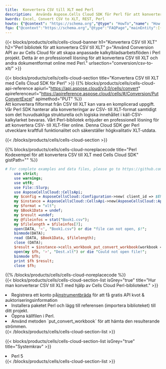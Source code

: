 ```yaml
---
title:  Konvertera CSV till XLT med Perl
description:  Använda Aspose.Cells Cloud SDK för Perl för att konvertera en CSV-fil till en XLT-fil.
kwords: Excel, Convert CSV to XLT, REST, Perl
howto: {"@context": "https://schema.org","@type": "HowTo","name": "How to convert CSV to XLT using the Cells Cloud Perl library.","description": "How to convert CSV to XLT using the Cells Cloud Perl library.","image": {"@type": "ImageObject"},"url": "/perl/conversion/csv-to-xlt/","step": [{ "@type": "HowToStep","name": "How to convert CSV to XLT using the Cells Cloud Perl library. step 1", "image": {"@type": "ImageObject",},"url": "/perl/conversion/csv-to-xlt/","text": "Register an account at <a href='https://dashboard.aspose.cloud/'>Dashboard</a> to get free API quota & authorization details",},{ "@type": "HowToStep","name": "How to convert CSV to XLT using the Cells Cloud Perl library. step 1", "image": {"@type": "ImageObject",},"url": "/perl/conversion/csv-to-xlt/","text": "Install Perl package and add the reference (import the library) to your project.",},{ "@type": "HowToStep","name": "How to convert CSV to XLT using the Cells Cloud Perl library. step 1", "image": {"@type": "ImageObject",},"url": "/perl/conversion/csv-to-xlt/","text": "Open the source file in Perl.",},{ "@type": "HowToStep","name": "How to convert CSV to XLT using the Cells Cloud Perl library. step 1", "image": {"@type": "ImageObject",},"url": "/perl/conversion/csv-to-xlt/","text": "Use the `put_convert_workbook` method to retrieve the resulting stream.",}, ],"supply": {"@type": "HowToSupply","name": "document"},"tool": [{"@type": "HowToTool","name": "VIM, Visual Studio Code, Eclipse"},{"@type": "HowToTool","name": "Aspose Cells"}],"totalTime": "PT6M"}
fqa: {"@context":"https://schema.org","@type":"FAQPage","mainEntity":[{"@type":"Question","name":"Why convert file formats in C# using REST API?","acceptedAnswer":{"@type":"Answer","text":"Documents are encoded in many ways, and some files may be incompatible with the software you use. To open and read such files, just convert them to appropriate file formats.<br/><ol><li>Install .NET SDK and add the reference (import the library) to your project.</li><li>Open the source file in C# using REST API.</li><li>Call the PutConvertWorkbookRequest() method, passing an output filename with required extension.</li><li>Get the result of conversion as a separate file.</li></ol>"}},{"@type":"Question","name":"What file formats can I convert with your C# library?","acceptedAnswer":{"@type":"Answer","text":"We support a variety of file formats for conversion using .NET library, including XLSX, Excel, xls , PDF, CSV, HTML, Markdown, XML, PNG, JPG, TIFF, Json, TXT and many more."}},{"@type":"Question","name":"What is the maximum allowed file size for conversion using this .NET library?","acceptedAnswer":{"@type":"Answer","text":"There are no file size limits for format conversions using .NET library."}}]}
---
```

{{< blocks/products/cells/cells-cloud-banner h1="Konvertera CSV till XLT" h2="Perl bibliotek för att konvertera CSV till XLT" p="Använd Conversion API av av Cells Cloud för att skapa anpassade kalkylbladsarbetsflöden i Perl projekt. Detta är en professionell lösning för att konvertera CSV till XLT och andra dokumentformat online med Perl." urlsection="conversion/csv-to-xlt/" >}}

{{< blocks/products/cells/cells-cloud-section title="Konvertera CSV till XLT med Cells Cloud SDK för Perl" >}}
{{% blocks/products/cells/cells-cloud-api-reference apiurl="https://api.aspose.cloud/v3.0/cells/convert" apireferenceurl="https://apireference.aspose.cloud/cells/#/Conversion/PutConvertExcel" apimethod="PUT" %}}
<br/>
Att konvertera filformat från CSV till XLT kan vara en komplicerad uppgift. Vår Perl SDK hanterar alla konverteringar av CSV- till XLT-format samtidigt som det huvudsakliga strukturella och logiska innehållet i käll-CSV-kalkylarket bevaras. Vårt Perl-bibliotek erbjuder en professionell lösning för att konvertera CSV- till XLT-filer online. Denna Cloud SDK ger Perl utvecklare kraftfull funktionalitet och säkerställer högkvalitativ XLT-utdata.

{{< /blocks/products/cells/cells-cloud-section >}}

{{% blocks/products/cells/cells-cloud-noreplacecode title="Perl Kodexempel för att konvertera CSV till XLT med Cells Cloud SDK" gistPath="" %}}
 
```perl
# For complete examples and data files, please go to https://github.com/aspose-cells-cloud/aspose-cells-cloud-perl/
    use strict;
    use warnings;
    use utf8; 
    use File::Slurp;
    use AsposeCellsCloud::CellsApi;
    my $config = AsposeCellsCloud::Configuration->new( client_id => $ENV{'ProductClientId'}, client_secret => $ENV{'ProductClientSecret'});
    my $instance = AsposeCellsCloud::CellsApi->new(AsposeCellsCloud::ApiClient->new( $config));
    my $format = "xlt";
    my $Book1Data = undef;
    my $result =undef;
    my @fileinfos = stat("Book1.csv");
    my $filelength = $fileinfos[7];
    open(DATA, '<', "Book1.csv") or die "file can not open, $!";
    binmode(DATA);
    read (DATA, $Book1Data, $filelength);
    close (DATA); 
    $result = $instance->cells_workbook_put_convert_workbook(workbook => $Book1Data, format => $format);
    open(my $fh, '>', "Dest.xlt") or die "Could not open file!";
    binmode $fh;
    print $fh $result;
    close $fh;
```
 
{{% /blocks/products/cells/cells-cloud-noreplacecode %}}
<br/>
{{< blocks/products/cells/cells-cloud-section-list isGrey="true" title="Hur man konverterar CSV till XLT med hjälp av Cells Cloud Perl-biblioteket." >}}
<li> Registrera ett konto på<a href="https://dashboard.aspose.cloud/">instrumentbräda</a> för att få gratis API kvot & auktoriseringsinformation</li>
<li>Installera paketet Perl och lägg till referensen (importera biblioteket) till ditt projekt.</li>
<li>Öppna källfilen i Perl.</li>
<li>Använd metoden `put_convert_workbook` för att hämta den resulterande strömmen.</li>
{{< /blocks/products/cells/cells-cloud-section-list >}}

{{< blocks/products/cells/cells-cloud-section-list isGrey="true" title="Systemkrav" >}}
<li>Perl 5</li>
{{< /blocks/products/cells/cells-cloud-section-list >}}
